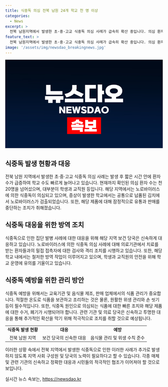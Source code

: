 ```yaml
---
title: 식중독 의심 전북 남원 24개 학교 천 명 이상
categories:
  - News
excerpt: >
  전북 남원지역에서 발생한 초·중·고교 식중독 의심 사례가 급속히 확산 중입니다. 의심 환자는 20명을 넘어섰고, 관련된 학교는 24곳으로 늘어났습니다. 노로바이러스 의심으로 학교에서 공통으로 사용된 김치에서 검출됐고, 해당 제품의 유통과 판매가 잠정 중단됐습니다. 걱정되는 상황이 확산 중이니 주의가 요구됩니다. (사진 출처: 차기남 기자) [제보하기] 전화: 02-781-1234, 4444 이메일: kbs1234@kbs.co.kr 카카오톡: KBS제보 검색, 채널 추가. KBS뉴스 구독 바랍니다.
feature_text: >
  전북 남원지역에서 발생한 초·중·고교 식중독 의심 사례가 급속히 확산 중입니다. 의심 환자는 20명을 넘어섰고, 관련된 학교는 24곳으로 늘어났습니다. 노로바이러스 의심으로 학교에서 공통으로 사용된 김치에서 검출됐고, 해당 제품의 유통과 판매가 잠정 중단됐습니다. 걱정되는 상황이 확산 중이니 주의가 요구됩니다. (사진 출처: 차기남 기자) [제보하기] 전화: 02-781-1234, 4444 이메일: kbs1234@kbs.co.kr 카카오톡: KBS제보 검색, 채널 추가. KBS뉴스 구독 바랍니다.
image: '/assets/img/newsdao_breakingnews.jpg'
---
```


<p><img src="/assets/img/newsdao_breakingnews.jpg" alt="cryptoinkorea 속보" /></p>

<h2 data-ke-size="size26">식중독 발생 현황과 대응</h2>

<p>전북 남원 지역에서 발생한 초·중·고교 식중독 의심 사례는 발생 후 짧은 시간 안에 환자 수가 급증하여 학교 수도 빠르게 늘어나고 있습니다. 현재까지 확인된 의심 환자 수는 천 20명을 넘어섰으며, 대부분이 학생과 교직원 등입니다. 해당 지역에서는 노로바이러스에 의한 식중독이 의심되고 있으며, 증상이 발생한 학교에서는 공통으로 납품된 김치에서 노로바이러스가 검출되었습니다. 또한, 해당 제품에 대해 잠정적으로 유통과 판매를 중단하는 조치가 취해졌습니다.</p>

<p data-ke-size="size16"></p>

<h2 data-ke-size="size26">식중독 대응을 위한 방역 조치</h2>

<p>식중독으로 인한 집단 발병 사례에 대한 대응을 위해 해당 지역 보건 당국은 신속하게 대응하고 있습니다. 노로바이러스에 의한 식중독 의심 사례에 대해 의료기관에서 치료를 받는 환자들과의 밀접 접촉자에 대한 검사와 격리 조치를 시행하고 있습니다. 또한, 해당 학교 내에서는 철저한 방역 작업이 이루어지고 있으며, 학생과 교직원의 안전을 위해 학교 운영에 유의를 기울이고 있습니다.</p>

<p data-ke-size="size16"></p>

<h2 data-ke-size="size26">식중독 예방을 위한 관리 방안</h2>

<p>식중독 예방을 위해서는 교육기관 및 음식물 제조, 판매 업체에서의 식품 관리가 중요합니다. 적절한 온도로 식품을 보관하고 조리하는 것은 물론, 원활한 위생 관리와 손 씻기 등이 필수적입니다. 또한, 식중독 원인으로 의심되는 식품에 대한 빠른 조치와 해당 제품에 대한 수거, 폐기가 시행되어야 합니다. 관련 기관 및 의료 당국은 신속하고 투명한 대응을 통해 추가적인 확산을 막기 위해 적극적으로 조치를 취할 것으로 예상됩니다.</p>

<p data-ke-size="size16"></p>

<table>
    <tbody>
        <tr>
            <td style="text-align: center; height: 17px;"><b>식중독 발생 현황</b></td>
            <td style="text-align: center; height: 17px;"><b>대응</b></td>
            <td style="text-align: center; height: 17px;"><b>예방</b></td>
        </tr>
        <tr>
            <td style="text-align: center; height: 17px;">전북 남원 지역</td>
            <td style="text-align: center; height: 17px;">보건 당국의 신속한 대응</td>
            <td style="text-align: center; height: 17px;">음식물 관리 및 위생 수칙 준수</td>
        </tr>
    </tbody>
</table>

<p data-ke-size="size16"></p>

<p>이러한 상황 속에서 전북 지역에서 발생한 식중독으로 인한 이러한 사례가 추가로 발생하지 않도록 지역 사회 구성원 및 당국의 노력이 필요하다고 할 수 있습니다. 각종 매체 및 관련 기관의 신속하고 정확한 대응과 시민들의 적극적인 협조가 이어져야 할 것으로 보입니다.</p>
실시간 뉴스 속보는, <a href="https://newsdao.kr" rel="dofollow">https://newsdao.kr</a>


